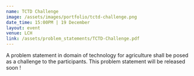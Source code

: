 ```yaml
---
name: TCTD Challenge
image: /assets/images/portfolio/tctd-challenge.png
date_time: 15:00PM | 19 December
layout: event
venue: LCH
link: /assets/problem_statements/TCTD-Challenge.pdf
---
```

A problem statement in domain of technology for agriculture shall be posed as a challenge to the participants. This problem statement will be released soon ! 
  